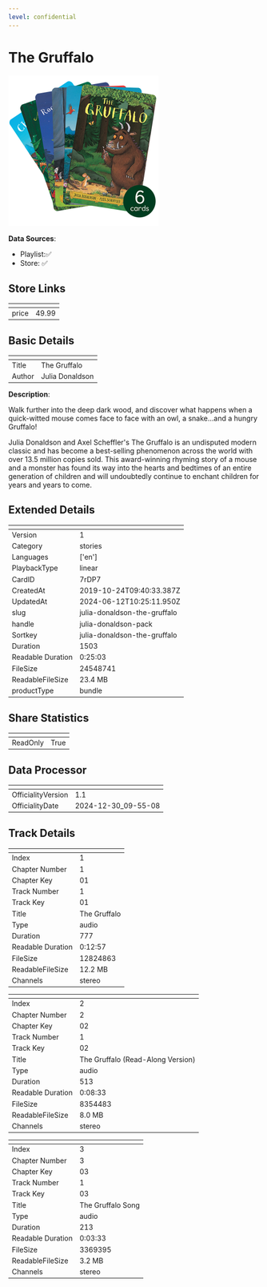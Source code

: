 ```yaml
---
level: confidential
---
```

# The Gruffalo

![card_[7rDP7].png](../../img/cards/card_[7rDP7].png)

**Data Sources**: 

- Playlist:✅
- Store: ✅


## Store Links

| <!-- --> | <!-- --> |
| - | - |
| price | 49.99 |


## Basic Details

| <!-- --> | <!-- --> |
| - | - |
| Title | The Gruffalo |
| Author | Julia Donaldson |

**Description**:

Walk further into the deep dark wood, and discover what happens when a quick-witted mouse comes face to face with an owl, a snake...and a hungry Gruffalo!

Julia Donaldson and Axel Scheffler's The Gruffalo is an undisputed modern classic and has become a best-selling phenomenon across the world with over 13.5 million copies sold. This award-winning rhyming story of a mouse and a monster has found its way into the hearts and bedtimes of an entire generation of children and will undoubtedly continue to enchant children for years and years to come.


## Extended Details

| <!-- --> | <!-- --> |
| - | - |
| Version | 1 |
| Category | stories |
| Languages | ['en'] |
| PlaybackType | linear |
| CardID | 7rDP7 |
| CreatedAt | 2019-10-24T09:40:33.387Z |
| UpdatedAt | 2024-06-12T10:25:11.950Z |
| slug | julia-donaldson-the-gruffalo |
| handle | julia-donaldson-pack |
| Sortkey | julia-donaldson-the-gruffalo |
| Duration | 1503 |
| Readable Duration | 0:25:03 |
| FileSize | 24548741 |
| ReadableFileSize | 23.4 MB |
| productType | bundle |


## Share Statistics

| <!-- --> | <!-- --> |
| - | - |
| ReadOnly | True |


## Data Processor

| <!-- --> | <!-- --> |
| - | - |
| OfficialityVersion | 1.1
| OfficialityDate | 2024-12-30_09-55-08


## Track Details

| <!-- --> | <!-- --> |
| - | - |
| Index | 1 |
| Chapter Number | 1 |
| Chapter Key | 01 |
| Track Number | 1 |
| Track Key | 01 |
| Title | The Gruffalo |
| Type | audio |
| Duration | 777 |
| Readable Duration | 0:12:57 |
| FileSize | 12824863 |
| ReadableFileSize | 12.2 MB |
| Channels | stereo |

| <!-- --> | <!-- --> |
| - | - |
| Index | 2 |
| Chapter Number | 2 |
| Chapter Key | 02 |
| Track Number | 1 |
| Track Key | 02 |
| Title | The Gruffalo (Read-Along Version) |
| Type | audio |
| Duration | 513 |
| Readable Duration | 0:08:33 |
| FileSize | 8354483 |
| ReadableFileSize | 8.0 MB |
| Channels | stereo |

| <!-- --> | <!-- --> |
| - | - |
| Index | 3 |
| Chapter Number | 3 |
| Chapter Key | 03 |
| Track Number | 1 |
| Track Key | 03 |
| Title | The Gruffalo Song |
| Type | audio |
| Duration | 213 |
| Readable Duration | 0:03:33 |
| FileSize | 3369395 |
| ReadableFileSize | 3.2 MB |
| Channels | stereo |

